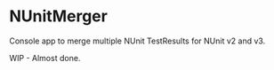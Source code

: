 # NUnitMerger
Console app to merge multiple NUnit TestResults for NUnit v2 and v3.

WIP - Almost done.

